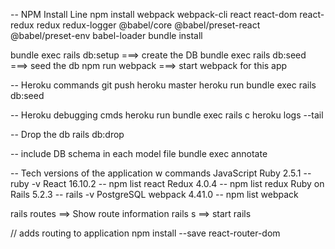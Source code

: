 
-- NPM Install Line
npm install webpack webpack-cli react react-dom react-redux redux redux-logger @babel/core @babel/preset-react @babel/preset-env babel-loader
bundle install

bundle exec rails db:setup              ===> create the DB
bundle exec rails db:seed               ===> seed the db
npm run webpack                         ===> start webpack for this app


-- Heroku commands
git push heroku master
heroku run bundle exec rails db:seed


-- Heroku debugging cmds
heroku run bundle exec rails c
heroku logs --tail


-- Drop the db
rails db:drop


-- include DB schema in each model file
bundle exec annotate


-- Tech versions of the application w commands
JavaScript 
Ruby 2.5.1      -- ruby -v
React 16.10.2   -- npm list react
Redux 4.0.4     -- npm list redux
Ruby on Rails 5.2.3     -- rails -v
PostgreSQL
webpack 4.41.0          -- npm list webpack



rails routes                    ==> Show route information
rails s                         ==> start rails


// adds routing to application
npm install --save react-router-dom

